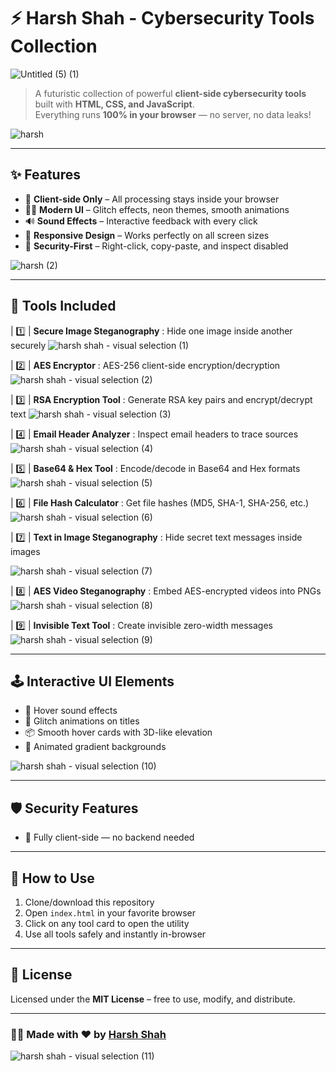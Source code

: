 # ⚡ Harsh Shah - Cybersecurity Tools Collection

![Untitled (5) (1)](https://github.com/user-attachments/assets/35476205-f8d4-4cb6-9ab5-5eab18ba6766)




> A futuristic collection of powerful **client-side cybersecurity tools** built with **HTML, CSS, and JavaScript**.  
> Everything runs **100% in your browser** — no server, no data leaks!

![harsh](https://github.com/user-attachments/assets/c5f148da-7a20-4d80-866e-f899616933ac)

---

## ✨ Features

- 🧠 **Client-side Only** – All processing stays inside your browser
- 🧑‍💻 **Modern UI** – Glitch effects, neon themes, smooth animations
- 🔊 **Sound Effects** – Interactive feedback with every click
- 📱 **Responsive Design** – Works perfectly on all screen sizes
- 🔐 **Security-First** – Right-click, copy-paste, and inspect disabled

![harsh (2)](https://github.com/user-attachments/assets/327d52f0-3aec-4e03-96d8-678e9bf10543)

---

## 🧰 Tools Included

| 1️⃣ | **Secure Image Steganography**     : Hide one image inside another securely 
![harsh shah - visual selection (1)](https://github.com/user-attachments/assets/933b1b76-14c9-4728-81e6-f13317567ac1)


| 2️⃣ | **AES Encryptor**                 : AES-256 client-side encryption/decryption 
![harsh shah - visual selection (2)](https://github.com/user-attachments/assets/d140757e-294e-40a4-bf98-52c60fa31314)

| 3️⃣ | **RSA Encryption Tool**           : Generate RSA key pairs and encrypt/decrypt text 
![harsh shah - visual selection (3)](https://github.com/user-attachments/assets/8eacb436-02c5-4216-9802-be89e39a12d4)

| 4️⃣ | **Email Header Analyzer**         : Inspect email headers to trace sources 
![harsh shah - visual selection (4)](https://github.com/user-attachments/assets/0e51214c-8a49-4e8e-b718-cfdd7e1309e5)

| 5️⃣ | **Base64 & Hex Tool**             : Encode/decode in Base64 and Hex formats 
![harsh shah - visual selection (5)](https://github.com/user-attachments/assets/dd33b1d8-b157-46b0-ac00-3b24ac931f5c)

| 6️⃣ | **File Hash Calculator**          : Get file hashes (MD5, SHA-1, SHA-256, etc.) 
![harsh shah - visual selection (6)](https://github.com/user-attachments/assets/27033790-ebd1-4318-9848-40c25c1abcc0)

| 7️⃣ | **Text in Image Steganography**   : Hide secret text messages inside images 

![harsh shah - visual selection (7)](https://github.com/user-attachments/assets/9079a4c5-b99c-4f19-8204-e10a452ab304)

| 8️⃣ | **AES Video Steganography**       : Embed AES-encrypted videos into PNGs 
![harsh shah - visual selection (8)](https://github.com/user-attachments/assets/ae66a703-bd8f-4337-921d-6272eb7ea8b9)

| 9️⃣ | **Invisible Text Tool**           : Create invisible zero-width messages 
![harsh shah - visual selection (9)](https://github.com/user-attachments/assets/f3c0b1fb-3965-4d15-91e6-41ce693a19dd)


---

## 🕹️ Interactive UI Elements

- 🎵 Hover sound effects
- 💫 Glitch animations on titles
- 📦 Smooth hover cards with 3D-like elevation
- 🌈 Animated gradient backgrounds

![harsh shah - visual selection (10)](https://github.com/user-attachments/assets/a7945b93-5453-4a55-b0d5-880743a94e87)

---

## 🛡️ Security Features

- 🧠 Fully client-side — no backend needed

---

## 🚀 How to Use

1. Clone/download this repository
2. Open `index.html` in your favorite browser
3. Click on any tool card to open the utility
4. Use all tools safely and instantly in-browser

---

## 📄 License

Licensed under the **MIT License** – free to use, modify, and distribute.

---

### 👨‍💻 Made with ❤️ by [Harsh Shah](https://github.com/harshvardhanshah63)

![harsh shah - visual selection (11)](https://github.com/user-attachments/assets/31365e07-cf23-4a30-9a46-1abad77cc676)

